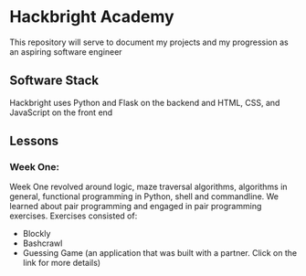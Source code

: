 # Hackbright Academy #
This repository will serve to document my projects and my progression as an aspiring software engineer

## Software Stack ##
Hackbright uses Python and Flask on the backend and HTML, CSS, and JavaScript on the front end

## Lessons ##
### Week One: ###
Week One revolved around logic, maze traversal algorithms, algorithms in general, functional programming in Python, shell and commandline. We learned about pair programming and engaged in pair programming exercises. Exercises consisted of:
- Blockly 
- Bashcrawl
- <Guessing href="">Guessing Game </a>(an application that was built with a partner. Click on the link for more details)